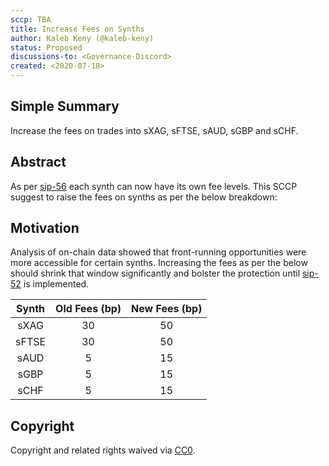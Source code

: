 ```yaml
---
sccp: TBA
title: Increase Fees on Synths
author: Kaleb Keny (@kaleb-keny)
status: Proposed
discussions-to: <Governance-Discord>
created: <2020-07-18>
---
```


## Simple Summary
Increase the fees on trades into sXAG, sFTSE, sAUD, sGBP and sCHF.

## Abstract
<!--A short (~200 word) description of the variable change proposed.-->
As per [sip-56](https://github.com/Synthetixio/SIPs/blob/master/SIPS/sip-56.md) each synth can now have its own fee levels. This SCCP suggest to raise the fees on synths as per the below breakdown:

## Motivation
Analysis of on-chain data showed that front-running opportunities were more accessible for certain synths. Increasing the fees as per the below should shrink that window significantly and bolster the protection until [sip-52](https://sips.synthetix.io/sips/sip-52) is implemented.

| Synth | Old Fees (bp) | New Fees (bp) |
|:-----:|:-------------:|:-------------:|
|  sXAG |       30      |       50      |
| sFTSE |       30      |       50      |
|  sAUD |       5       |       15      |
|  sGBP |       5       |       15      |
|  sCHF |       5       |       15      |

## Copyright
Copyright and related rights waived via [CC0](https://creativecommons.org/publicdomain/zero/1.0/).
